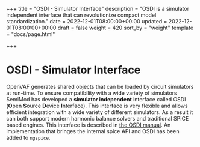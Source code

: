 +++
title = "OSDI - Simulator Interface"
description = "OSDI is a simulator independent interface that can revolutionize compact model standardization."
date = 2022-12-01T08:00:00+00:00
updated = 2022-12-01T08:00:00+00:00
draft = false
weight = 420
sort_by = "weight"
template = "docs/page.html"

+++

# OSDI - Simulator Interface

OpenVAF generates shared objects that can be loaded by circuit simulators at run-time. 
To ensure compatibility with a wide variety of simulators SemiMod has developed 
a **simulator independent** interface called OSDI (**O**pen **S**ource **D**evice **I**nterface).
This interface is very flexible and allows efficient integration with a wide variety of different simulators.
As a result it can both support modern harmonic balance solvers and traditional SPICE based engines.
This interface is described in [the OSDI manual](/osdi/osdi_v0p3.pdf).
An implementation that bringes the internal spice API and OSDI has been added to `ngspice`.

